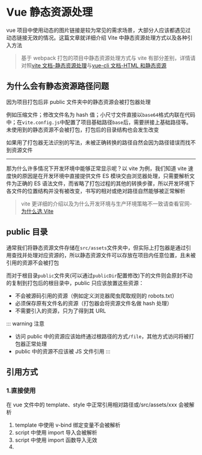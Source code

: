 # Vue 静态资源处理

vue 项目中使用动态的图片链接是较为常见的需求场景，大部分人应该都遇见过动态链接无效的情况。这篇文章就详细介绍 Vite 中静态资源处理方式以及各种引入方法

> 基于 webpack 打包的项目中静态资源处理方式与 vite 有部分差别，详情请对照[vite 文档-静态资源处理](https://vitejs.cn/guide/assets.html)与[vue-cli 文档-HTML 和静态资源](https://cli.vuejs.org/zh/guide/html-and-static-assets.html)

## 为什么会有静态资源路径问题

因为项目打包后非 public 文件夹中的静态资源会被打包器处理

例如压缩文件；修改文件名为 hash 值；小尺寸文件直接以`base64`格式内联在代码中；在`vite.config.js`中配置了项目基础路径`base`后，需要拼接上基础路径等。未使用到的静态资源不会被打包，打包后的目录结构也会发生改变

如果用了打包器无法识别的写法，未被正确转换的路径自然会因为路径错误而找不到资源文件

<hr />

那为什么许多情况下开发环境中能够正常显示呢？以 vite 为例，我们知道 vite 速度快的原因是在开发环境中直接提供文件 ES 模块交由浏览器处理，只需要解析文件为正确的 ES 语法文件，而省略了打包过程的其他的转换步骤，所以开发环境下各文件的位置结构并没有被改变，书写的相对或绝对路径自然能够被正常解析

> vite 更详细的介绍以及为什么开发环境与生产环境策略不一致请查看官网-[为什么选 Vite](https://vitejs.cn/guide/why.html)

## public 目录

通常我们将静态资源文件存储在`src/assets`文件夹中，但实际上打包器是通过引用查找并处理对应资源的，所以静态资源文件可以存放在项目内任意位置，且未被引用的资源不会被打包

而对于根目录`public`文件夹(可以通过`publicDir`配置修改)下的文件则会原封不动的复制到打包后的根目录中，public 只应该放置这些资源：

- 不会被源码引用的资源（例如定义浏览器爬虫爬取规则的 robots.txt）
- 必须保存原有文件名的资源（打包器会将资源文件名做 hash 处理）
- 不需要引入的资源，只为了得到其 URL

::: warning 注意

- 访问 public 中的资源应该始终通过根路径的方式`/file`，其他方式访问将被打包器正常处理
- public 中的资源不应该被 JS 文件引用
  :::

## 引用方式

### 1.直接使用

在 vue 文件中的 template、style 中正常引用相对路径或/src/assets/xxx 会被解析

1. template 中使用 v-bind 绑定变量不会被解析
2. script 中使用 import 导入会被解析
3. script 中使用 import 函数导入无效
4.
